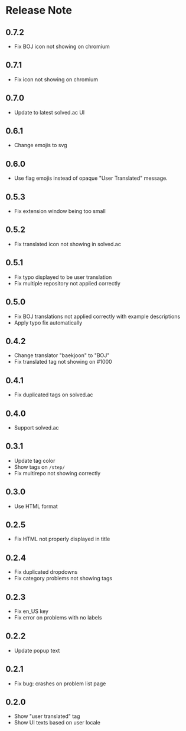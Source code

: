 # Release Note

## 0.7.2

- Fix BOJ icon not showing on chromium

## 0.7.1

- Fix icon not showing on chromium

## 0.7.0

- Update to latest solved.ac UI

## 0.6.1

- Change emojis to svg

## 0.6.0

- Use flag emojis instead of opaque "User Translated" message.

## 0.5.3

- Fix extension window being too small

## 0.5.2

- Fix translated icon not showing in solved.ac

## 0.5.1

- Fix typo displayed to be user translation
- Fix multiple repository not applied correctly

## 0.5.0

- Fix BOJ translations not applied correctly with example descriptions
- Apply typo fix automatically

## 0.4.2

- Change translator "baekjoon" to "BOJ"
- Fix translated tag not showing on #1000

## 0.4.1

- Fix duplicated tags on solved.ac

## 0.4.0

- Support solved.ac

## 0.3.1

- Update tag color
- Show tags on `/step/`
- Fix multirepo not showing correctly

## 0.3.0

- Use HTML format

## 0.2.5

- Fix HTML not properly displayed in title

## 0.2.4

- Fix duplicated dropdowns
- Fix category problems not showing tags

## 0.2.3

- Fix en_US key
- Fix error on problems with no labels

## 0.2.2

- Update popup text

## 0.2.1

- Fix bug: crashes on problem list page

## 0.2.0

- Show "user translated" tag
- Show UI texts based on user locale
